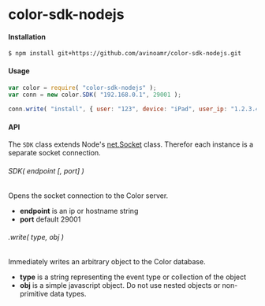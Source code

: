 # color-sdk-nodejs

#### Installation

```
$ npm install git+https://github.com/avinoamr/color-sdk-nodejs.git
```

#### Usage

```javascript
var color = require( "color-sdk-nodejs" );
var conn = new color.SDK( "192.168.0.1", 29001 );

conn.write( "install", { user: "123", device: "iPad", user_ip: "1.2.3.4" } )

```

#### API

The `SDK` class extends Node's [net.Socket](http://nodejs.org/api/net.html#net_class_net_socket) class. Therefor each instance is a separate socket connection.

###### SDK( endpoint [, port] )

Opens the socket connection to the Color server. 

* **endpoint** is an ip or hostname string
* **port** default 29001

###### .write( type, obj )

Immediately writes an arbitrary object to the Color database. 

* **type** is a string representing the event type or collection of the object
* **obj** is a simple javascript object. Do not use nested objects or non-primitive data types.

